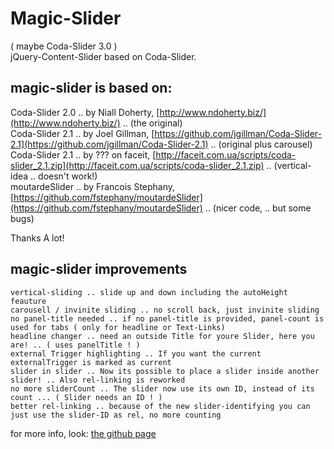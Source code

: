 # Magic-Slider

( maybe Coda-Slider 3.0 )   
jQuery-Content-Slider based on Coda-Slider.   

## magic-slider is based on:

Coda-Slider 2.0 .. by Niall Doherty, [http://www.ndoherty.biz/](http://www.ndoherty.biz/) .. (the original)   
Coda-Slider 2.1 .. by Joel Gillman, [https://github.com/jgillman/Coda-Slider-2.1](https://github.com/jgillman/Coda-Slider-2.1) .. (original plus carousel)   
Coda-Slider 2.1 .. by ??? on faceit, [http://faceit.com.ua/scripts/coda-slider_2.1.zip](http://faceit.com.ua/scripts/coda-slider_2.1.zip) .. (vertical-idea .. doesn't work!)   
moutardeSlider  .. by Francois Stephany, [https://github.com/fstephany/moutardeSlider](https://github.com/fstephany/moutardeSlider) .. (nicer code, .. but some bugs)   
   
Thanks A lot!

## magic-slider improvements

	vertical-sliding .. slide up and down including the autoHeight feauture
	carousell / invinite sliding .. no scroll back, just invinite sliding
	no panel-title needed .. if no panel-title is provided, panel-count is used for tabs ( only for headline or Text-Links)
	headline changer .. need an outside Title for youre Slider, here you are! .. ( uses panelTitle ! )
	external Trigger highlighting .. If you want the current externalTrigger is marked as current
	slider in slider .. Now its possible to place a slider inside another slider! .. Also rel-linking is reworked
	no more sliderCount .. The slider now use its own ID, instead of its count ... ( Slider needs an ID ! )
	better rel-linking .. because of the new slider-identifying you can just use the slider-ID as rel, no more counting 
	

for more info, look: [the github page](http://orangenwerk.github.com/magic-slider/)